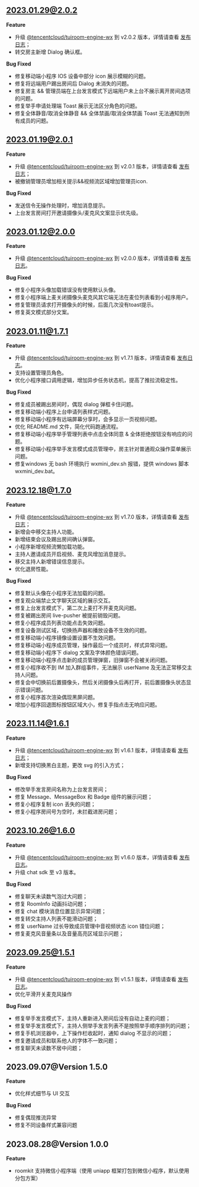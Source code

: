 ## 2023.01.29@2.0.2

**Feature**

- 升级 [@tencentcloud/tuiroom-engine-wx](https://www.npmjs.com/package/@tencentcloud/tuiroom-engine-wx) 到 v2.0.2 版本，详情请查看 [发布日志](https://cloud.tencent.com/document/product/1690/89361)；
- 转交房主新增 Dialog 确认框。

**Bug Fixed**

- 修复移动端小程序 IOS 设备中部分 icon 展示模糊的问题。
- 修复将远端用户踢出房间后 Dialog 未消失的问题。
- 修复房主 && 管理员端在上台发言模式下远端用户未上台不展示离开房间选项的问题。
- 修复举手申请处理端 Toast 展示无法区分角色的问题。
- 修复全体静音/取消全体静音 && 全体禁画/取消全体禁画 Toast 无法通知到所有成员的问题。

## 2023.01.19@2.0.1

**Feature**

- 升级 [@tencentcloud/tuiroom-engine-wx](https://www.npmjs.com/package/@tencentcloud/tuiroom-engine-wx) 到 v2.0.1 版本，详情请查看 [发布日志](https://cloud.tencent.com/document/product/1690/89361)；
- 被撤销管理员增加相关提示&&视频流区域增加管理员icon.

**Bug Fixed**
- 发送信令无操作处理时，增加消息提示。
- 上台发言房间打开邀请摄像头/麦克风文案显示优先级。

## 2023.01.12@2.0.0

**Feature**

- 升级 [@tencentcloud/tuiroom-engine-wx](https://www.npmjs.com/package/@tencentcloud/tuiroom-engine-wx) 到 v2.0.0 版本，详情请查看 [发布日志](https://cloud.tencent.com/document/product/1690/89361)。

**Bug Fixed**
- 修复小程序头像加载错误没有使用默认头像。
- 修复小程序端上麦关闭摄像头麦克风其它端无法在麦位列表看到小程序用户。
- 修复管理员请求打开摄像头的时候，后面几次没有toast提示。
- 修复英文模式部分文案。

## 2023.01.11@1.7.1

**Feature**

- 升级 [@tencentcloud/tuiroom-engine-wx](https://www.npmjs.com/package/@tencentcloud/tuiroom-engine-wx) 到 v1.7.1 版本，详情请查看 [发布日志](https://cloud.tencent.com/document/product/1690/89361)。
- 支持设置管理员角色。
- 优化小程序接口调用逻辑，增加异步任务状态机，提高了推拉流稳定性。

**Bug Fixed**
- 修复成员被踢出房间时，偶现 dialog 弹框卡住问题。
- 修复移动端小程序上台申请列表样式问题。
- 修复移动端小程序有远端屏幕分享时，会多显示一页视频问题。
- 优化 README.md 文件，简化代码跑通流程。
- 修复移动端小程序举手管理列表中点击全体同意 & 全体拒绝按钮没有响应的问题。
- 修复移动端小程序举手发言模式成员管理中，房主针对普通观众操作菜单展示问题。
- 修复windows 无 bash 环境执行 wxmini_dev.sh 报错，提供 windows 脚本 wxmini_dev.bat。

## 2023.12.18@1.7.0

**Feature**

- 升级 [@tencentcloud/tuiroom-engine-wx](https://www.npmjs.com/package/@tencentcloud/tuiroom-engine-wx) 到 v1.7.0 版本，详情请查看 [发布日志](https://cloud.tencent.com/document/product/1690/89361)；
- 新增会中移交主持人功能。
- 新增结束会议及踢出房间确认弹窗。
- 小程序新增视频流懒加载功能。
- 主持人邀请成员开启视频、麦克风增加消息提示。
- 移交主持人新增错误信息提示。
- 优化退房性能。

**Bug Fixed**

- 修复默认头像在小程序无法加载的问题。
- 修复观众端禁止文字聊天区域的展示交互。
- 修复上台发言模式下，第二次上麦打不开麦克风问题。
- 修复被踢出房间 live-pusher 被提前销毁问题。
- 修复小程序成员列表功能点击失效问题。
- 修复设备测试区域，切换扬声器和播放设备不生效的问题。
- 修复移动端小程序镜像设置设置不生效问题。
- 修复移动端小程序成员管理，操作最后一个成员时，样式异常问题。
- 修复移动端小程序下 dialog 文案及字体颜色错误问题。
- 修复移动端小程序点击新的成员管理弹窗，旧弹窗不会被关闭问题。
- 修复小程序收不到 IM 加入群组事件，无法展示 userName 及无法正常移交主持人问题。
- 修复会中切换前后置摄像头，然后关闭摄像头后再打开，前后置摄像头状态显示错误问题。
- 修复小程序首次渲染偶现黑屏问题。
- 增加小程序回退图标按钮区域大小，修复手指点击无响应问题。

## 2023.11.14@1.6.1

**Feature**

- 升级 [@tencentcloud/tuiroom-engine-wx](https://www.npmjs.com/package/@tencentcloud/tuiroom-engine-wx) 到 v1.6.1 版本，详情请查看 [发布日志](https://cloud.tencent.com/document/product/1690/89361)；
- 新增支持切换黑白主题，更改 svg 的引入方式；

**Bug Fixed**

- 修改举手发言房间名称为上台发言房间；
- 修复 Message、MessageBox 和 Badge 组件的展示问题；
- 修复小程序复制 icon 丢失的问题；
- 修复小程序房间号为空时，未拦截进房问题；

## 2023.10.26@1.6.0

**Feature**
- 升级 [@tencentcloud/tuiroom-engine-wx](https://www.npmjs.com/package/@tencentcloud/tuiroom-engine-js) 到 v1.6.0 版本，详情请查看 [发布日志](https://cloud.tencent.com/document/product/1690/89361)。
- 升级 chat sdk 至 v3 版本。

**Bug Fixed**
- 修复聊天未读数气泡过大问题；
- 修复 RoomInfo 动画抖动问题；
- 修复 chat 模块消息位置显示异常问题；
- 修复转交主持人列表不能滑动问题；
- 修复 userName 过长导致成员管理中音视频状态 icon 错位问题；
- 修复麦克风音量条以及音量高亮区域显示问题；

## 2023.09.25@1.5.1

**Feature**
- 升级 [@tencentcloud/tuiroom-engine-wx](https://www.npmjs.com/package/@tencentcloud/tuiroom-engine-wx) 到 v1.5.1 版本，详情请查看 [发布日志](https://cloud.tencent.com/document/product/1690/89361)。
- 优化平滑开关麦克风操作

**Bug Fixed**
- 修复举手发言模式下，主持人重新进入房间后没有自动上麦的问题；
- 修复举手发言模式下，主持人侧举手发言列表不是按照举手顺序排列的问题；
- 修复手机浏览器中，上下操作栏收起时，通知 dialog 不显示的问题；
- 修复邀请成员和联系他人的字体不一致问题；
- 修复聊天未读数不居中问题；

## 2023.09.07@Version 1.5.0

**Feature**

- 优化样式细节与 UI 交互

**Bug Fixed**

- 修复偶现推流异常
- 修复不同设备样式兼容问题

## 2023.08.28@Version 1.0.0

**Feature**

- roomkit 支持微信小程序端（使用 uniapp 框架打包到微信小程序，默认使用分包方案）